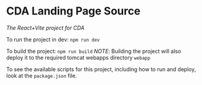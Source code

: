 # CDA Landing Page Source
*The React+Vite project for CDA*


To run the project in dev:
`npm run dev`

To build the project:
`npm run build`
*NOTE*: Building the project will also deploy it to the required tomcat webapps directory `webapp`

To see the available scripts for this project, including how to run and deploy, look at the `package.json` file. 


